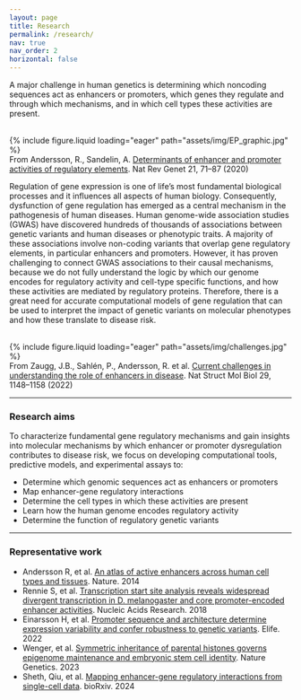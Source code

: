 ```yaml
---
layout: page
title: Research
permalink: /research/
nav: true
nav_order: 2
horizontal: false
---
```


A major challenge in human genetics is determining which noncoding sequences act as enhancers or promoters, which genes they regulate and through which mechanisms, and in which cell types these activities are present. 

<br>
<div class="row justify-content-sm-center">
    <div class="col-sm mt-3 mt-md-0">
        {% include figure.liquid loading="eager" path="assets/img/EP_graphic.jpg" %}
    </div>
</div>
<div class="caption">
From Andersson, R., Sandelin, A. <a href="https://doi.org/10.1038/s41576-019-0173-8">Determinants of enhancer and promoter activities of regulatory elements</a>. Nat Rev Genet 21, 71–87 (2020)
</div>

Regulation of gene expression is one of life’s most fundamental biological processes and it influences all aspects of human biology. Consequently, dysfunction of gene regulation has emerged as a central mechanism in the pathogenesis of human diseases. Human genome-wide association studies (GWAS) have discovered hundreds of thousands of associations between genetic variants and human diseases or phenotypic traits. A majority of these associations involve non-coding variants that overlap gene regulatory elements, in particular enhancers and promoters. However, it has proven challenging to connect GWAS associations to their causal mechanisms, because we do not fully understand the logic by which our genome encodes for regulatory activity and cell-type specific functions, and how these activities are mediated by regulatory proteins. Therefore, there is a great need for accurate computational models of gene regulation that can be used to interpret the impact of genetic variants on molecular phenotypes and how these translate to disease risk. 

<br>
<div class="row justify-content-sm-center">
    <div class="col-sm-8 mt-3 mt-md-0">
        {% include figure.liquid loading="eager" path="assets/img/challenges.jpg" %}
    </div>
</div>
<div class="caption">
From Zaugg, J.B., Sahlén, P., Andersson, R. et al. <a href="https://doi.org/10.1038/s41594-022-00896-3">Current challenges in understanding the role of enhancers in disease</a>. Nat Struct Mol Biol 29, 1148–1158 (2022)
</div>

---

<h3>Research aims</h3>

To characterize fundamental gene regulatory mechanisms and gain insights into molecular mechanisms by which enhancer or promoter dysregulation contributes to disease risk, we focus on developing computational tools, predictive models, and experimental assays to:

- Determine which genomic sequences act as enhancers or promoters
- Map enhancer-gene regulatory interactions
- Determine the cell types in which these activities are present
- Learn how the human genome encodes regulatory activity
- Determine the function of regulatory genetic variants

---

<h3>Representative work</h3>

- Andersson R, et al. <a href="http://dx.doi.org/10.1038/nature12787">An atlas of active enhancers across human cell types and tissues</a>. Nature. 2014
- Rennie S, et al. <a href="http://dx.doi.org/10.1093/nar/gky244">Transcription start site analysis reveals widespread divergent transcription in D. melanogaster and core promoter-encoded enhancer activities</a>. Nucleic Acids Research. 2018
- Einarsson H, et al. <a href="https://doi.org/10.7554/eLife.80943">Promoter sequence and architecture determine expression variability and confer robustness to genetic variants</a>. Elife. 2022
- Wenger, et al. <a href="https://doi.org/10.1038/s41588-023-01476-x">Symmetric inheritance of parental histones governs epigenome maintenance and embryonic stem cell identity</a>. Nature Genetics. 2023
- Sheth, Qiu, et al. <a href="https://doi.org/10.1101/2024.11.23.624931">Mapping enhancer-gene regulatory interactions from single-cell data</a>. bioRxiv. 2024

